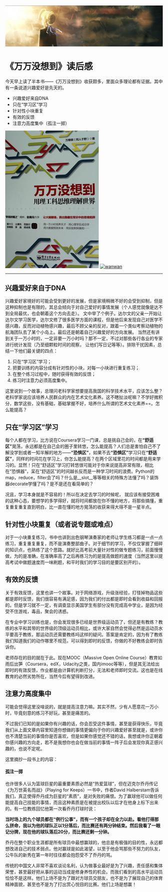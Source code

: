 [![header](../../../assets/header02.jpg)](https://yuenshome.github.io)

# 《万万没想到》读后感

今天早上读了半本书——《万万没想到》收获颇多，里面众多理论都有证据。其中有一条说道兴趣爱好是先天的。
<ul>
	<li>兴趣爱好来自DNA</li>
	<li>只在“学习区”学习</li>
	<li>针对性小块重复</li>
	<li>有效的反馈</li>
	<li>注意力高度集中（孤注一掷）</li>
</ul>

![unexpected](./assets/unexpected.png)
<a href="http://yuenshome-wordpress.stor.sinaapp.com/uploads/2015/08/wanwan.png"><img class="alignleft size-full wp-image-2669" src="http://yuenshome-wordpress.stor.sinaapp.com/uploads/2015/08/wanwan.png" alt="wanwan" width="299" height="440" /></a>

<!--more-->

<hr />

<h2>兴趣爱好来自于DNA</h2>
兴趣爱好家境好的可能会受到更好的发展，但是家境稍微不好的会受到抑制，但是这种抑制也是有限的，其总会倾向于对自己爱好的事情发展（个人感觉就像是达不到全局最优，也会朝着这个方向去走）。
文中举了个例子。达尔文的父亲一开始让达尔文学习医学，达尔文修了很多医学方面的课程，但是他后来发现自己对医学不感兴趣，反而对动植物感兴趣，最后不顾父亲的反对，跟着一个类似考察动植物的航海团队去了某个小岛上。最后还是朝着自己兴趣爱好的方向发展。
当然还有讲到关于一万小时的，一定非要一万小时吗？那不一定，不过对那些各行各业的专家进行统计发现（乃至细颗粒时间的观察， 让他们写日记等等）。排除干扰因素，总结一下他们最关键的四点：
<ol>
	<li>只在“学习区”学习；</li>
	<li>把要训练的内容分成有针对性的小块，对每一小块进行重复练习；</li>
	<li>在整个练习过程中，随时获得有效的反馈；</li>
	<li>练习时注意力必须高度集中。</li>
</ol>
这里说到一个故事，总理问老科学家想要提高我国的科学技术水平，应该怎么整？老科学家说应该培养人民群众的内在艺术文化素养。这不瞎扯淡呢嘛？不学好微积分，数学这些，没有基础，基础掌握不好，培养什么所谓的艺术文化素养==。怎么能提高？
<h2>只在“学习区”学习</h2>
每个人都在学习，比方说在Coursera学习一门课，总是挑自己会的，在<strong>“舒适区”</strong>晃荡，永远都是在自己会的圈子里转悠，怎么能提高？人们总是害怕自己不了解没学到或者一知半解的地方——<strong>“恐惧区”</strong>，如果不去<strong>“恐惧区”</strong>学习只在<strong>“舒适区”</strong>，同样的时间花在学习上，你怎么能提高？在两个区域里花的时间都是用来学习的。显然！只在“舒适区”学习打转悠很可能对于你来说提高非常有限，相比在“恐惧器”，呆在“舒适区”的时间越长反而是一种学习时间的浪费。Python的map，reduce，filter会了吗？什么是__slot__等等相关的特殊方法懂了吗？装饰器decorate学懂了吗？是不是还在看简单的？

况且，学习本身就是不容易的！所以在决定去学习的时候呢， 就应该有接受困难的这种心态，要想学的多学得好，就将时间都放在你不懂的地方，将那些搞懂，重复重复重复直到明白，比一直在懂的地方晃荡的收获来得大得不是一星半点。
<h2>针对性小块重复（或者说专题或难点）</h2>
对于一小块重复练习，书中也讲到出色钢琴演奏家的老师让学生练习都是一点一点练习，重复重复重复，而不是演奏整部曲子。对于细节的学习，不仅仅掌握了细碎的知识点，也熟练了这个思路。就好比高考前大量针对性的做专题练习，前面慢慢做，为的是准确，在准确率高了之后再练习为的是提高做题的速度（当然这里以提高考试中做题速度而一味刷题，和平时我们的学习目的是要区别开的）。
<h2>有效的反馈</h2>
关于有效反馈，这里也讲一个故事。对于网络游戏，升级涨经验，打怪掉物品这些都是即时反馈，我们很容易有满足感，因为我们的付出都是即时会看到收益和回报的。但是学习就不一定，有调查显示美国学生有部分没有完成高中学业，是因为经受不住游戏，毒品，聚会的诱惑。

在专业中学习训练也是，你会发现很多已经是世界级运动员了，但还是有教练？教练的水平和其带的世界级的顶级运动员相比，或许大家自然会觉得必然是运动员水平要高于教练，那运动员还需要教练吗这样的疑问。答案是肯定的，因为有了教练我们知道我们的动作哪里不规范，可以得到即时的反馈，你做的不好教练会即时告诉你。

老师存在的目的就在于此。现在MOOC（Massive Open Online Course）教育如雨后出笋（Coursera，edX，Udacity之类，国内imooc等等），但是其无法给出即时的有效反馈，作业都是由计算机判断打分，无法和老师即时交流。这也是在线教育的必然劣势所在，当然今后有望得到改进。
<h2>注意力高度集中</h2>
可能会觉得这里没啥说的，就是提高注意力嘛。其实不然，少有人愿意花一万小时，毕竟刻意的练习不好玩，甚至是痛苦的。

不过我们已知的是如果你有兴趣的话，你会忍受这件事情，甚至是获得快乐，毕竟我们从上面文章内容里知道你想做的事情更偏向于你的兴趣爱好甚至就是，或许你也不清楚当前的事情你是否喜欢，但是如果你感觉还不错的话，我想或许你正朝着你感兴趣的方向走，若不是我想你也会在做当前的事情一阵子后会发现你真正感兴趣的，也说不定呢。

这里摘抄一段书上的内容：
<h4>孤注一掷</h4>
也许很多人认为篮球巨星的最重要素质必然是“热爱篮球”，但在迈克尔乔丹传记《为万世英名而战》（Playing for Keeps）一书中，作者David Halberstam告诉我们，真正使得乔丹成为巨星的“素质”，是对失败的痛恨。为了赢球他可以做任何能提高自己技能的事情，而且这种素质是在被提出校队以后才在他身上标下出来的。有一位教练回忆他第一次看乔丹打球时说：

<strong>当时场上的九个球员都在“例行公事”，而有一个孩子却在全力以赴。看他打得那么拼命，我以为他的球队正以1分落后，而比赛还有两分钟结束。然后我看了一眼记分牌，现在他的球队落后20分，而比赛还剩一分钟。</strong>

乔丹在整个职业生涯都是所有球员中最想赢球的，他总是有极强的目的性，永远都想改进自己的技术弱点。他对赢球是如此渴望，以至于他会骂那些不努力的队友，公牛队的新秀在第一年时往往都会抱怨受不了乔丹的骂。

传统的中国文人非常不喜欢谈论名利，认为做事业最好是为了兴趣，责任感和集体荣誉，甚至最好把从事的运动当成是修身养性的机会。而我们看到的高水平运动员恰恰不是这样。他们上场不是为了跟对方球员交朋友，也不是为了展现自己的体育精神面貌，甚至也不是为了打出赏心悦目的比赛。他们上场是想赢！

